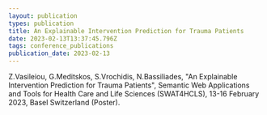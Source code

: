 ```yaml
---
layout: publication
types: publication
title: An Explainable Intervention Prediction for Trauma Patients
date: 2023-02-13T13:37:45.796Z
tags: conference_publications
publication_date: 2023-02-13
---
```

<!--StartFragment-->

Z.Vasileiou, G.Meditskos, S.Vrochidis, N.Bassiliades, "An Explainable Intervention Prediction for Trauma Patients", Semantic Web Applications and Tools for Health Care and Life Sciences (SWAT4HCLS), 13-16 February 2023, Basel Switzerland (Poster).

<!--EndFragment-->